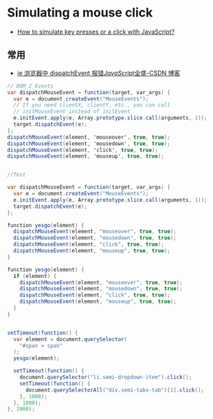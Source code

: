 # Simulating a mouse click

- [How to simulate key presses or a click with JavaScript?](https://stackoverflow.com/questions/4158847/how-to-simulate-key-presses-or-a-click-with-javascript)

## 常用

- [ie 浏览器中 dispatchEvent 报错*JavaScript*全盛-CSDN 博客](https://blog.csdn.net/weixin_40803257/article/details/89473976)

```c#
// DOM 2 Events
var dispatchMouseEvent = function(target, var_args) {
  var e = document.createEvent("MouseEvents");
  // If you need clientX, clientY, etc., you can call
  // initMouseEvent instead of initEvent
  e.initEvent.apply(e, Array.prototype.slice.call(arguments, 1));
  target.dispatchEvent(e);
};
dispatchMouseEvent(element, 'mouseover', true, true);
dispatchMouseEvent(element, 'mousedown', true, true);
dispatchMouseEvent(element, 'click', true, true);
dispatchMouseEvent(element, 'mouseup', true, true);


//Test

var dispatchMouseEvent = function(target, var_args) {
  var e = document.createEvent("MouseEvents");
  e.initEvent.apply(e, Array.prototype.slice.call(arguments, 1));
  target.dispatchEvent(e);
};

function yesgo(element) {
  dispatchMouseEvent(element, "mouseover", true, true);
  dispatchMouseEvent(element, "mousedown", true, true);
  dispatchMouseEvent(element, "click", true, true);
  dispatchMouseEvent(element, "mouseup", true, true);
}

function yesgo(element) {
  if (element) {
    dispatchMouseEvent(element, "mouseover", true, true);
    dispatchMouseEvent(element, "mousedown", true, true);
    dispatchMouseEvent(element, "click", true, true);
    dispatchMouseEvent(element, "mouseup", true, true);
  }
}


setTimeout(function() {
  var element = document.querySelector(
    "#span > span"
  );
  yesgo(element);

  setTimeout(function() {
    document.querySelector("li.semi-dropdown-item").click();
    setTimeout(function() {
      document.querySelectorAll("div.semi-tabs-tab")[1].click();
    }, 1000);
  }, 1000);
}, 2000);

```
